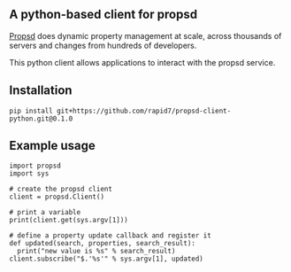 A python-based client for propsd
--------

[Propsd](https://github.com/rapid7/propsd) does dynamic property management at scale, across thousands of servers and changes from hundreds of developers.

This python client allows applications to interact with the propsd service.

Installation
--------

`pip install git+https://github.com/rapid7/propsd-client-python.git@0.1.0`

Example usage
--------

```
import propsd
import sys

# create the propsd client
client = propsd.Client()

# print a variable
print(client.get(sys.argv[1]))

# define a property update callback and register it
def updated(search, properties, search_result):
  print("new value is %s" % search_result)
client.subscribe("$.'%s'" % sys.argv[1], updated)
```
